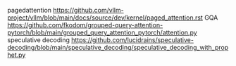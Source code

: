 pagedattention
https://github.com/vllm-project/vllm/blob/main/docs/source/dev/kernel/paged_attention.rst
GQA
https://github.com/fkodom/grouped-query-attention-pytorch/blob/main/grouped_query_attention_pytorch/attention.py
speculative decoding
https://github.com/lucidrains/speculative-decoding/blob/main/speculative_decoding/speculative_decoding_with_prophet.py
